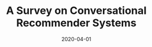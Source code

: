 ---
title: "A Survey on Conversational Recommender Systems"
collection: publications
date: 2020-04-01
venue: 'ACM Computing Surveys'
paperurl: 'https://arxiv.org/abs/2004.00646'
---